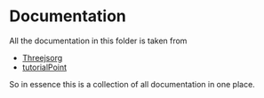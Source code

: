 # Documentation

All the documentation in this folder is taken from 
- [Threejsorg](https://threejs.org/docs/index.html#manual/en/introduction/Creating-a-scene)
- [tutorialPoint](https://www.tutorialspoint.com/threejs/index.htm)

So in essence this is a collection of all documentation in one place. 